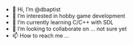 - 👋 Hi, I’m @dbaptist
- 👀 I’m interested in hobby game development
- 🌱 I’m currently learning C/C++ with SDL
- 💞️ I’m looking to collaborate on ... not sure yet
- 📫 How to reach me ...

<!---
dbaptist/dbaptist is a ✨ special ✨ repository because its `README.md` (this file) appears on your GitHub profile.
You can click the Preview link to take a look at your changes.
--->
